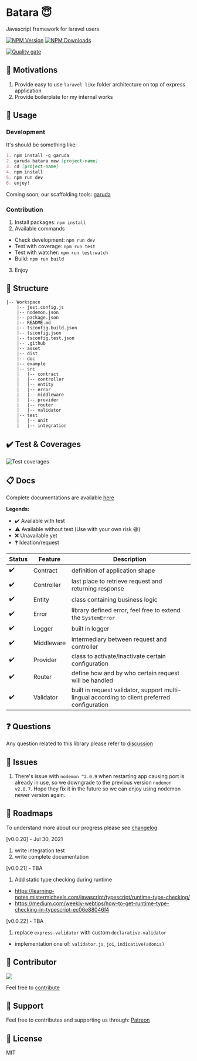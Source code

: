 # Batara 😇
Javascript framework for laravel users

  [![NPM Version][npm-image]][npm-url]
  [![NPM Downloads][downloads-image]][downloads-url]
  
[![Quality gate][quality-image]][quality-url]

🤩 Motivations
---
1. Provide easy to use `laravel like` folder architecture on top of express application
2. Provide boilerplate for my internal works

🖖 Usage
---
### Development 
It's should be something like:
```md
1. npm install -g garuda
2. garuda batara new [project-name]
3. cd [project-name]
4. npm install
5. npm run dev
6. enjoy!
```
Coming soon, our scaffolding tools: [garuda][garuda-repository]

### Contribution
1. Install packages: `npm install`
2. Available commands
- Check development: `npm run dev`
- Test with coverage: `npm run test`
- Test with watcher: `npm run test:watch`
- Build: `npm run build`
3. Enjoy

🧾 Structure
---
```text
|-- Workspace
    |-- jest.config.js
    |-- nodemon.json
    |-- package.json
    |-- README.md
    |-- tsconfig.build.json
    |-- tsconfig.json
    |-- tsconfig.test.json
    |-- .github
    |-- asset
    |-- dist
    |-- doc
    |-- example
    |-- src
    |   |-- contract
    |   |-- controller
    |   |-- entity
    |   |-- error
    |   |-- middleware
    |   |-- provider
    |   |-- router
    |   |-- validator
    |-- test
    |   |-- unit
    |   |-- integration
```

✔️ Test & Coverages
---
![Test coverages][coverage-url]

📋 Docs
---
Complete documentations are available [here][document-url]

**Legends:**
- ✔️ Available with test
- ⚠️ Available without test (Use with your own risk 😆)
- ❌ Unavailable yet
- ❓ Ideation/request

| Status | Feature   | Description |
| --- | ------       | ------      |
| ✔️ | Contract      | definition of application shape |
| ✔️ | Controller    | last place to retrieve request and returning response |
| ✔️ | Entity        | class containing business logic |
| ✔️ | Error         | library defined error, feel free to extend the `SystemError` |
| ✔️ | Logger        | built in logger |
| ✔️ | Middleware    | intermediary between request and controller |
| ✔️ | Provider      | class to activate/inactivate certain configuration |
| ✔️ | Router        | define how and by who certain request will be handled |
| ✔️ | Validator     | built in request validator, support multi-lingual according to client preferred configuration |

❓ Questions
---
Any question related to this library please refer to [discussion][discussion-url]

👀 Issues
---
1. There's issue with `nodemon ^2.0.9` when restarting app causing port is already in use, so we downgrade to the previous version `nodemon v2.0.7`. Hope they fix it in the future so we can enjoy using nodemon newer version again. 

🚀 Roadmaps
---
To understand more about our progress please see [changelog][changelog-url]

[v0.0.20] - Jul 30, 2021
1. write integration test
2. write complete documentation

[v0.0.21] - TBA
1. Add static type checking during runtime 
- https://learning-notes.mistermicheels.com/javascript/typescript/runtime-type-checking/
- https://medium.com/weekly-webtips/how-to-get-runtime-type-checking-in-typescript-ec06e88046f4

[v0.0.22] - TBA
1. replace `express-validator` with custom `declarative-validator`
- implementation one of: `validator.js`, `joi`, `indicative(adonis)`

🤩 Contributor
---
[![](https://github.com/kokoraka.png?size=50)](https://github.com/kokoraka)

Feel free to [contribute][contribute-url]

💖 Support
---
Feel free to contributes and supporting us through: 
[Patreon][patreon-url]

📜 License
---
MIT

[npm-image]: https://img.shields.io/npm/v/batara.svg
[npm-url]: https://npmjs.org/package/batara
[downloads-image]: https://img.shields.io/npm/dm/batara.svg
[downloads-url]: https://npmcharts.com/compare/batara?minimal=true
[coverage-url]: https://github.com/idaman-id/batara/blob/master/asset/image/coverage.png?raw=true
[document-url]: https://github.com/idaman-id/batara/tree/master/doc
[changelog-url]: https://github.com/idaman-id/batara/blob/master/doc/CHANGELOG.md
[contribute-url]: https://github.com/idaman-id/batara/blob/master/doc/CONTRIBUTE.md
[discussion-url]: https://github.com/idaman-id/batara/blob/master/doc/DISCUSSION.md
[garuda-repository]: https://github.com/idaman-id/garuda
[quality-image]: https://sonarcloud.io/api/project_badges/quality_gate?project=idaman-id_batara
[quality-url]: https://sonarcloud.io/dashboard?id=idaman-id_batara
[patreon-url]: https://patreon.com/idaman
